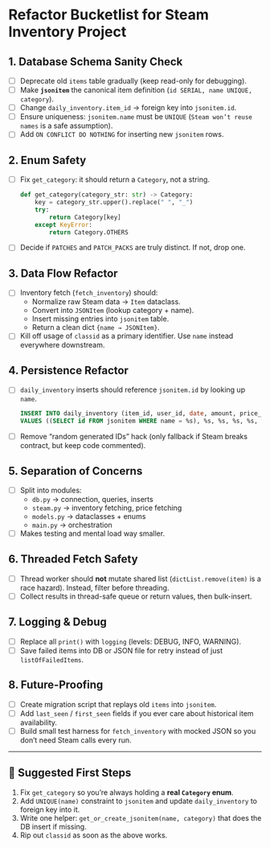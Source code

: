 # Refactor Bucketlist for Steam Inventory Project

## 1. Database Schema Sanity Check
- [ ] Deprecate old `items` table gradually (keep read-only for debugging).
- [ ] Make **`jsonitem`** the canonical item definition (`id SERIAL, name UNIQUE, category`).
- [ ] Change `daily_inventory.item_id` → foreign key into `jsonitem.id`.
- [ ] Ensure uniqueness: `jsonitem.name` must be `UNIQUE` (`Steam won’t reuse names` is a safe assumption).
- [ ] Add `ON CONFLICT DO NOTHING` for inserting new `jsonitem` rows.

## 2. Enum Safety
- [ ] Fix `get_category`: it should return a `Category`, not a string.  
  ```python
  def get_category(category_str: str) -> Category:
      key = category_str.upper().replace(" ", "_")
      try:
          return Category[key]
      except KeyError:
          return Category.OTHERS
  ```
- [ ] Decide if `PATCHES` and `PATCH_PACKS` are truly distinct. If not, drop one.

## 3. Data Flow Refactor
- [ ] Inventory fetch (`fetch_inventory`) should:
  - Normalize raw Steam data → `Item` dataclass.  
  - Convert into `JSONItem` (lookup category + name).  
  - Insert missing entries into `jsonitem` table.  
  - Return a clean dict `{name → JSONItem}`.  
- [ ] Kill off usage of `classid` as a primary identifier. Use `name` instead everywhere downstream.  

## 4. Persistence Refactor
- [ ] `daily_inventory` inserts should reference `jsonitem.id` by looking up `name`.  
  ```sql
  INSERT INTO daily_inventory (item_id, user_id, date, amount, price_low_eur, price_median_eur, total_worth_eur)
  VALUES ((SELECT id FROM jsonitem WHERE name = %s), %s, %s, %s, %s, %s, %s)
  ```
- [ ] Remove “random generated IDs” hack (only fallback if Steam breaks contract, but keep code commented).

## 5. Separation of Concerns
- [ ] Split into modules:
  - `db.py` → connection, queries, inserts  
  - `steam.py` → inventory fetching, price fetching  
  - `models.py` → dataclasses + enums  
  - `main.py` → orchestration  
- [ ] Makes testing and mental load way smaller.

## 6. Threaded Fetch Safety
- [ ] Thread worker should **not** mutate shared list (`dictList.remove(item)` is a race hazard). Instead, filter before threading.  
- [ ] Collect results in thread-safe queue or return values, then bulk-insert.

## 7. Logging & Debug
- [ ] Replace all `print()` with `logging` (levels: DEBUG, INFO, WARNING).  
- [ ] Save failed items into DB or JSON file for retry instead of just `listOfFailedItems`.

## 8. Future-Proofing
- [ ] Create migration script that replays old `items` into `jsonitem`.  
- [ ] Add `last_seen` / `first_seen` fields if you ever care about historical item availability.  
- [ ] Build small test harness for `fetch_inventory` with mocked JSON so you don’t need Steam calls every run.

---

## 🎯 Suggested First Steps
1. Fix `get_category` so you’re always holding a **real `Category` enum**.  
2. Add `UNIQUE(name)` constraint to `jsonitem` and update `daily_inventory` to foreign key into it.  
3. Write one helper: `get_or_create_jsonitem(name, category)` that does the DB insert if missing.  
4. Rip out `classid` as soon as the above works.
